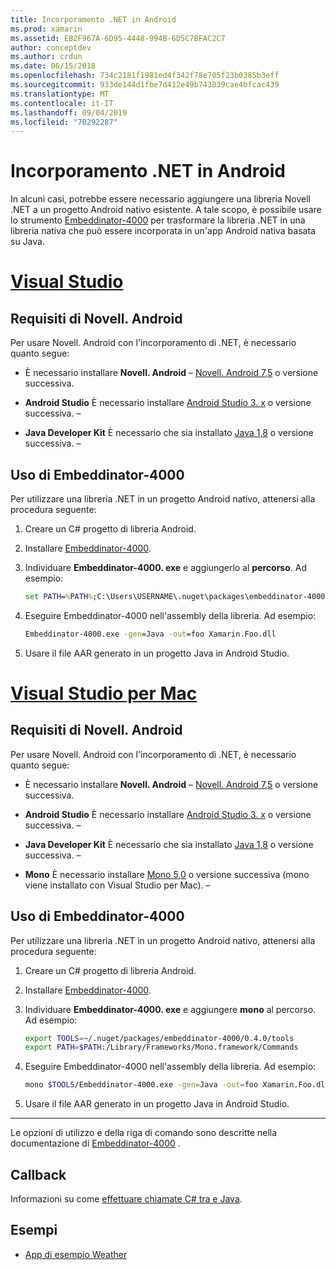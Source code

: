 ```yaml
---
title: Incorporamento .NET in Android
ms.prod: xamarin
ms.assetid: EB2F967A-6D95-4448-994B-6D5C7BFAC2C7
author: conceptdev
ms.author: crdun
ms.date: 06/15/2018
ms.openlocfilehash: 734c2181f1981ed4f342f78e705f23b0385b3eff
ms.sourcegitcommit: 933de144d1fbe7d412e49b743839cae4bfcac439
ms.translationtype: MT
ms.contentlocale: it-IT
ms.lasthandoff: 09/04/2019
ms.locfileid: "70292287"
---
```

# <a name="net-embedding-on-android"></a>Incorporamento .NET in Android

In alcuni casi, potrebbe essere necessario aggiungere una libreria Novell .NET a un progetto Android nativo esistente. A tale scopo, è possibile usare lo strumento [Embeddinator-4000](https://www.nuget.org/packages/Embeddinator-4000/) per trasformare la libreria .NET in una libreria nativa che può essere incorporata in un'app Android nativa basata su Java.

# <a name="visual-studiotabwindows"></a>[Visual Studio](#tab/windows)

## <a name="xamarinandroid-requirements"></a>Requisiti di Novell. Android

Per usare Novell. Android con l'incorporamento di .NET, è necessario quanto segue:

- È necessario installare **Novell. Android** &ndash; [Novell. Android 7,5](https://visualstudio.microsoft.com/xamarin/) o versione successiva.

- **Android Studio** È necessario installare [Android Studio 3. x](https://developer.android.com/studio/) o versione successiva. &ndash;

- **Java Developer Kit** È necessario che sia installato [Java 1,8](https://www.oracle.com/technetwork/java/javase/downloads/jdk8-downloads-2133151.html) o versione successiva. &ndash;


## <a name="using-embeddinator-4000"></a>Uso di Embeddinator-4000

Per utilizzare una libreria .NET in un progetto Android nativo, attenersi alla procedura seguente:

1. Creare un C# progetto di libreria Android.

2. Installare [Embeddinator-4000](https://www.nuget.org/packages/Embeddinator-4000/).

3. Individuare **Embeddinator-4000. exe** e aggiungerlo al **percorso**. Ad esempio:

    ```cmd
    set PATH=%PATH%;C:\Users\USERNAME\.nuget\packages\embeddinator-4000\0.4.0\tools
    ```

4. Eseguire Embeddinator-4000 nell'assembly della libreria. Ad esempio:

    ```cmd
    Embeddinator-4000.exe -gen=Java -out=foo Xamarin.Foo.dll
    ```

5. Usare il file AAR generato in un progetto Java in Android Studio.


# <a name="visual-studio-for-mactabmacos"></a>[Visual Studio per Mac](#tab/macos)

## <a name="xamarinandroid-requirements"></a>Requisiti di Novell. Android

Per usare Novell. Android con l'incorporamento di .NET, è necessario quanto segue:

- È necessario installare **Novell. Android** &ndash; [Novell. Android 7,5](https://visualstudio.microsoft.com/xamarin/) o versione successiva.

- **Android Studio** È necessario installare [Android Studio 3. x](https://developer.android.com/studio/) o versione successiva. &ndash;

- **Java Developer Kit** È necessario che sia installato [Java 1,8](https://www.oracle.com/technetwork/java/javase/downloads/jdk8-downloads-2133151.html) o versione successiva. &ndash;

- **Mono** È necessario installare [Mono 5,0](https://www.mono-project.com/download/) o versione successiva (mono viene installato con Visual Studio per Mac). &ndash;


## <a name="using-embeddinator-4000"></a>Uso di Embeddinator-4000

Per utilizzare una libreria .NET in un progetto Android nativo, attenersi alla procedura seguente:

1. Creare un C# progetto di libreria Android.

2. Installare [Embeddinator-4000](https://www.nuget.org/packages/Embeddinator-4000/).

3. Individuare **Embeddinator-4000. exe** e aggiungere **mono** al percorso. Ad esempio:

    ```bash
    export TOOLS=~/.nuget/packages/embeddinator-4000/0.4.0/tools
    export PATH=$PATH:/Library/Frameworks/Mono.framework/Commands
    ```

4. Eseguire Embeddinator-4000 nell'assembly della libreria. Ad esempio:

    ```bash
    mono $TOOLS/Embeddinator-4000.exe -gen=Java -out=foo Xamarin.Foo.dll
    ```

5. Usare il file AAR generato in un progetto Java in Android Studio.

-----

Le opzioni di utilizzo e della riga di comando sono descritte nella documentazione di [Embeddinator-4000](https://github.com/mono/Embeddinator-4000/blob/master/Usage.md#java--c) .


## <a name="callbacks"></a>Callback

Informazioni su come [effettuare chiamate C# tra e Java](callbacks.md).

## <a name="samples"></a>Esempi

- [App di esempio Weather](https://github.com/jamesmontemagno/embeddinator-weather)
